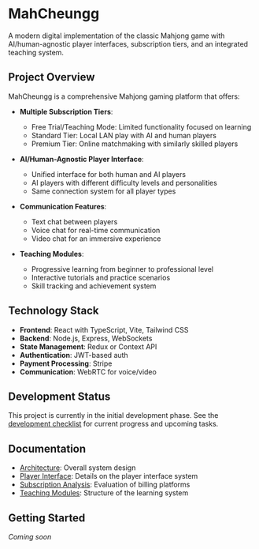 # MahCheungg

A modern digital implementation of the classic Mahjong game with AI/human-agnostic player interfaces, subscription tiers, and an integrated teaching system.

## Project Overview

MahCheungg is a comprehensive Mahjong gaming platform that offers:

- **Multiple Subscription Tiers**:
  - Free Trial/Teaching Mode: Limited functionality focused on learning
  - Standard Tier: Local LAN play with AI and human players
  - Premium Tier: Online matchmaking with similarly skilled players

- **AI/Human-Agnostic Player Interface**:
  - Unified interface for both human and AI players
  - AI players with different difficulty levels and personalities
  - Same connection system for all player types

- **Communication Features**:
  - Text chat between players
  - Voice chat for real-time communication
  - Video chat for an immersive experience

- **Teaching Modules**:
  - Progressive learning from beginner to professional level
  - Interactive tutorials and practice scenarios
  - Skill tracking and achievement system

## Technology Stack

- **Frontend**: React with TypeScript, Vite, Tailwind CSS
- **Backend**: Node.js, Express, WebSockets
- **State Management**: Redux or Context API
- **Authentication**: JWT-based auth
- **Payment Processing**: Stripe
- **Communication**: WebRTC for voice/video

## Development Status

This project is currently in the initial development phase. See the [development checklist](CHECKLIST-mahcheungg-devbuild-13may2025-10h30.md) for current progress and upcoming tasks.

## Documentation

- [Architecture](docs/ARCHITECTURE.md): Overall system design
- [Player Interface](docs/PLAYER_INTERFACE.md): Details on the player interface system
- [Subscription Analysis](docs/SUBSCRIPTION_ANALYSIS.md): Evaluation of billing platforms
- [Teaching Modules](docs/TEACHING_MODULES.md): Structure of the learning system

## Getting Started

*Coming soon*
